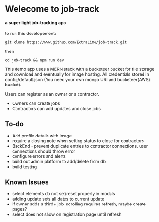 # Welecome to job-track
#### a super light job-tracking app

to run this developement:

`git clone https://www.github.com/ExtraLime/job-track.git`

then

`cd job-track && npm run dev`

This demo app uses a MERN stack with a bucketeer bucket for file storage and download and eventually for image hosting. 
All credentials stored in config/default.json (You need your own mongo URI and bucketeer(AWS) bucket).

Users can register as an owner or a contractor.
- Owners can create jobs
 - Contractors can add updates and close jobs
## To-do
 - Add profile details with image
 - require a closing note when setting status to close for contractors
 - BackEnd - prevent duplicate entries to contractor connections. user connections should throw error
 - configure errors and alerts
 - build out admin platform to add/delete from db
 - build testing
## Known Issues
- select elements do not set/reset properly in modals
- adding update sets all dates to current update
- if owner adds a third+ job, scrolling requires refresh, maybe create pages?
- select does not show on registration page until refresh